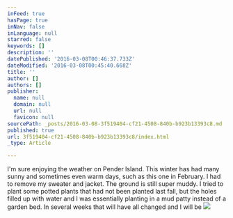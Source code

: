 ```yaml
---
inFeed: true
hasPage: true
inNav: false
inLanguage: null
starred: false
keywords: []
description: ''
datePublished: '2016-03-08T00:46:37.733Z'
dateModified: '2016-03-08T00:45:40.668Z'
title: ''
author: []
authors: []
publisher:
  name: null
  domain: null
  url: null
  favicon: null
sourcePath: _posts/2016-03-08-3f519404-cf21-4508-840b-b923b13393c8.md
published: true
url: 3f519404-cf21-4508-840b-b923b13393c8/index.html
_type: Article

---
```

I'm sure enjoying the weather on Pender Island. This winter has had many sunny and sometimes even warm days, such as this one in February. I had to remove my sweater and jacket. The ground is still super muddy. I tried to plant some potted plants that had not been planted last fall, but the holes filled up with water and I was essentially planting in a mud patty instead of a garden bed. In several weeks that will have all changed and I will be ![](https://the-grid-user-content.s3-us-west-2.amazonaws.com/41f82971-1d73-4cb8-bcf3-cb9c57285013.jpg)